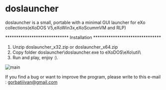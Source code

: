 # doslauncher

doslauncher is a small, portable with a minimal GUI launcher for eXo collections(eXoDOS V5,eXoWin3x,eXoScummVM and RLP)


*****************************   Installation   *******************************

1. Unzip doslauncher_x32.zip or doslauncher_x64.zip
2. Copy folder doslauncher\doslauncher.exe to eXoDOS\eXo\util\
3. Run and play, enjoy :).

![main](https://user-images.githubusercontent.com/84850541/129078243-53cbe11a-1bf0-43da-ab91-b6b8d811095f.png)

If you find a bug or want to improve the program, please write to this e-mail : gorbatiiivan@gmail.com
